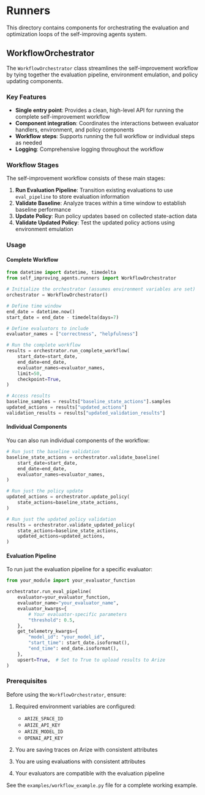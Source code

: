 # Runners

This directory contains components for orchestrating the evaluation and optimization loops of the self-improving agents system.

## WorkflowOrchestrator

The `WorkflowOrchestrator` class streamlines the self-improvement workflow by tying together the evaluation pipeline, environment emulation, and policy updating components.

### Key Features

- **Single entry point**: Provides a clean, high-level API for running the complete self-improvement workflow
- **Component integration**: Coordinates the interactions between evaluator handlers, environment, and policy components
- **Workflow steps**: Supports running the full workflow or individual steps as needed
- **Logging**: Comprehensive logging throughout the workflow

### Workflow Stages

The self-improvement workflow consists of these main stages:

1. **Run Evaluation Pipeline**: Transition existing evaluations to use `eval_pipeline` to store evaluation information
2. **Validate Baseline**: Analyze traces within a time window to establish baseline performance
3. **Update Policy**: Run policy updates based on collected state-action data
4. **Validate Updated Policy**: Test the updated policy actions using environment emulation

### Usage

#### Complete Workflow

```python
from datetime import datetime, timedelta
from self_improving_agents.runners import WorkflowOrchestrator

# Initialize the orchestrator (assumes environment variables are set)
orchestrator = WorkflowOrchestrator()

# Define time window
end_date = datetime.now()
start_date = end_date - timedelta(days=7)

# Define evaluators to include
evaluator_names = ["correctness", "helpfulness"]

# Run the complete workflow
results = orchestrator.run_complete_workflow(
    start_date=start_date,
    end_date=end_date,
    evaluator_names=evaluator_names,
    limit=50,
    checkpoint=True,
)

# Access results
baseline_samples = results["baseline_state_actions"].samples
updated_actions = results["updated_actions"]
validation_results = results["updated_validation_results"]
```

#### Individual Components

You can also run individual components of the workflow:

```python
# Run just the baseline validation
baseline_state_actions = orchestrator.validate_baseline(
    start_date=start_date,
    end_date=end_date,
    evaluator_names=evaluator_names,
)

# Run just the policy update
updated_actions = orchestrator.update_policy(
    state_actions=baseline_state_actions,
)

# Run just the updated policy validation
results = orchestrator.validate_updated_policy(
    state_actions=baseline_state_actions,
    updated_actions=updated_actions,
)
```

#### Evaluation Pipeline

To run just the evaluation pipeline for a specific evaluator:

```python
from your_module import your_evaluator_function

orchestrator.run_eval_pipeline(
    evaluator=your_evaluator_function,
    evaluator_name="your_evaluator_name",
    evaluator_kwargs={
        # Your evaluator-specific parameters
        "threshold": 0.5,
    },
    get_telemetry_kwargs={
        "model_id": "your_model_id",
        "start_time": start_date.isoformat(),
        "end_time": end_date.isoformat(),
    },
    upsert=True,  # Set to True to upload results to Arize
)
```

### Prerequisites

Before using the `WorkflowOrchestrator`, ensure:

1. Required environment variables are configured:
   - `ARIZE_SPACE_ID`
   - `ARIZE_API_KEY`
   - `ARIZE_MODEL_ID`
   - `OPENAI_API_KEY`

2. You are saving traces on Arize with consistent attributes

3. You are using evaluations with consistent attributes

4. Your evaluators are compatible with the evaluation pipeline

See the `examples/workflow_example.py` file for a complete working example.

